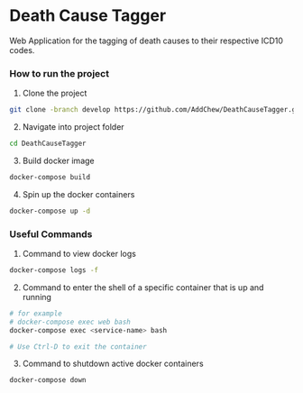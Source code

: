 # Death Cause Tagger

Web Application for the tagging of death causes to their respective ICD10 codes.

### How to run the project

1. Clone the project
```sh
git clone -branch develop https://github.com/AddChew/DeathCauseTagger.git
```

2. Navigate into project folder
```sh
cd DeathCauseTagger
```

3. Build docker image
```sh
docker-compose build
```

4. Spin up the docker containers
```sh
docker-compose up -d
```

### Useful Commands

1. Command to view docker logs
```sh
docker-compose logs -f
```

2. Command to enter the shell of a specific container that is up and running
```sh
# for example
# docker-compose exec web bash
docker-compose exec <service-name> bash

# Use Ctrl-D to exit the container
```

3. Command to shutdown active docker containers
```sh
docker-compose down
```